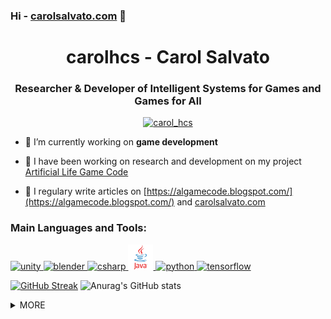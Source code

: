 ### Hi - [carolsalvato.com](https://carolsalvato.com) 👋
<h1 align="center">carolhcs - Carol Salvato</h1>
<h3 align="center">Researcher & Developer of Intelligent Systems for Games and Games for All</h3>

<!-- 
<p align="left"> <a href="https://github.com/ryo-ma/github-profile-trophy"><img src="https://github-profile-trophy.vercel.app/?username=carolhcs" alt="carolhcs" /></a> </p> 
-->

<p align="center">
	<a href="https://twitter.com/carol_hcs" target="blank"><img src="https://img.shields.io/twitter/follow/carol_hcs?logo=twitter&style=for-the-badge" alt="carol_hcs" /></a>
	<!-- <a href="#"><img src="https://github.com/MikeCodesDotNET/ColoredBadges/raw/master/svg/blogs/blogger.svg" alt="blogger" /></a> -->
</p>



- 🔭 I’m currently working on **game development**

- 🌱 I have been working on research and development on my project [Artificial Life Game Code](https://algamecode.blogspot.com/)

- 📝 I regulary write articles on [https://algamecode.blogspot.com/](https://algamecode.blogspot.com/) and [carolsalvato.com](https://carolsalvato.com)


<h3 align="left">Main Languages and Tools:</h3>
<p align="left"> 
	<a href="https://unity.com/" target="_blank"> <img src="https://www.vectorlogo.zone/logos/unity3d/unity3d-icon.svg" alt="unity" width="40" height="40"/> </a>
	<a href="https://www.blender.org/" target="_blank"> <img src="https://download.blender.org/branding/community/blender_community_badge_white.svg" alt="blender" width="40" height="40"/> </a> 
	<a href="https://www.w3schools.com/cs/" target="_blank"> <img src="https://github.com/hussainweb/hussainweb/blob/main/icons/csharp.png?raw=true" alt="csharp" width="40" height="40"/> </a> <a href="https://www.java.com" target="_blank"> <img src="https://raw.githubusercontent.com/devicons/devicon/master/icons/java/java-original-wordmark.svg" alt="java" width="40" height="40"/> </a> 
	<a href="https://www.python.org" target="_blank"> <img src="https://github.com/hussainweb/hussainweb/blob/main/icons/python.png?raw=true" alt="python" width="40" height="40"/> </a> 
	<a href="https://www.tensorflow.org" target="_blank"> <img src="https://www.vectorlogo.zone/logos/tensorflow/tensorflow-icon.svg" alt="tensorflow" width="40" height="40"/> </a>     
</p>

[![GitHub Streak](https://github-readme-streak-stats.herokuapp.com?user=carolhcs&theme=midnight-purple)](https://git.io/streak-stats)
![Anurag's GitHub stats](https://github-readme-stats.vercel.app/api?username=carolhcs&theme=midnight-purple&show_icons=true)

<details><summary>MORE</summary>
<h3 align="left">Connect with me:</h3>
<p>
<p align="left">
<a href="https://twitter.com/carol_hcs" target="blank"><img align="center" src="https://cdn.jsdelivr.net/npm/simple-icons@3.0.1/icons/twitter.svg" alt="carol_hcs" height="30" width="40" /></a>
<a href="https://linkedin.com/in/héllen-caroline-salvato-23702191" target="blank"><img align="center" src="https://cdn.jsdelivr.net/npm/simple-icons@3.0.1/icons/linkedin.svg" alt="héllen-caroline-salvato-23702191" height="30" width="40" /></a>
<a href="https://fb.com/algamecode" target="blank"><img align="center" src="https://cdn.jsdelivr.net/npm/simple-icons@3.0.1/icons/facebook.svg" alt="algamecode" height="30" width="40" /></a>
<a href="https://instagram.com/carol.hcs" target="blank"><img align="center" src="https://cdn.jsdelivr.net/npm/simple-icons@3.0.1/icons/instagram.svg" alt="carol.hcs" height="30" width="40" /></a>
<a href="https://medium.com/@carolhcs" target="blank"><img align="center" src="https://cdn.jsdelivr.net/npm/simple-icons@3.0.1/icons/medium.svg" alt="@carolhcs" height="30" width="40" /></a>
<a href="https://www.youtube.com/channel/UCvQvcK1CaBJULBCEUYoUyLA" target="blank"><img align="center" src="https://cdn.jsdelivr.net/npm/simple-icons@3.0.1/icons/youtube.svg" alt="carol salvato" height="30" width="40" /></a>
</p>

</p>
</details>


<!--
<a href="https://developer.android.com" target="_blank"> <img src="https://raw.githubusercontent.com/devicons/devicon/master/icons/android/android-original.svg" alt="android" width="40" height="40"/> </a>
<a href="https://www.w3schools.com/cpp/" target="_blank"> <img src="https://raw.githubusercontent.com/devicons/devicon/master/icons/cplusplus/cplusplus-original.svg" alt="cplusplus" width="40" height="40"/> </a>
<a href="https://www.w3schools.com/css/" target="_blank"> <img src="https://raw.githubusercontent.com/devicons/devicon/master/icons/css3/css3-original.svg" alt="css3" width="40" height="40"/> </a> 
<a href="https://www.w3.org/html/" target="_blank"> <img src="https://raw.githubusercontent.com/devicons/devicon/master/icons/html5/html5-original.svg" alt="html5" width="40" height="40"/> </a> 
<a href="https://developer.mozilla.org/en-US/docs/Web/JavaScript" target="_blank"> <img src="https://github.com/hussainweb/hussainweb/blob/main/icons/javascript.png?raw=true" alt="javascript" width="40" height="40"/> </a>
<a href="https://unrealengine.com/" target="_blank"> <img src="https://raw.githubusercontent.com/kenangundogan/fontisto/036b7eca71aab1bef8e6a0518f7329f13ed62f6b/icons/svg/brand/unreal-engine.svg" alt="unreal" width="40" height="40"/> </a>
<a href="https://pytorch.org/" target="_blank"> <img src="https://www.vectorlogo.zone/logos/pytorch/pytorch-icon.svg" alt="pytorch" width="40" height="40"/> </a> 

<a href="https://github.com/sponsors/terrytangyuan"><img src="https://img.shields.io/badge/Sponsors--_.svg?style=social&logo=github&logoColor=EA4AAA" alt="Sponsors"></a>
<p align="left"><a href="https://twitter.com/carol_hcs" target="blank"><img src="https://img.shields.io/twitter/follow/carol_hcs?logo=twitter&style=for-the-badge" alt="carol_hcs" /></a></p>
<p align="center">
	<a href="https://github.com/carolhcs"><img src="https://img.shields.io/github/followers/terrytangyuan.svg?label=GitHub&style=social" alt="GitHub"></a>
	<a href="https://twitter.com/carol_hcs"><img src="https://img.shields.io/twitter/follow/TerryTangYuan?label=Twitter&style=social" alt="Twitter"></a>
	<a href="https://www.linkedin.com/in/héllen-caroline-salvato-23702191"><img src="https://img.shields.io/badge/LinkedIn--_.svg?style=social&logo=linkedin" alt="LinkedIn"></a>
	<a href="https://scholar.google.com/citations?user=3BWvD3oAAAAJ&hl=pt-BR"><img src="https://img.shields.io/badge/Citations-1.2k-_.svg?style=social&logo=google-scholar" alt="Scholars"></a>
</p>
**carolhcs/carolhcs** is a ✨ _special_ ✨ repository because its `README.md` (this file) appears on your GitHub profile.
Here are some ideas to get you started:
- 🔭 I’m currently working on ...
-->
